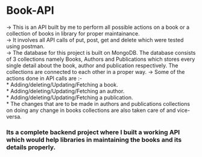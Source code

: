 # Book-API
  -> This is an API built by me to perform all possible actions on a book or a collection of books in library for proper maintainance.<br />
  -> It involves all API calls of put, post, get and delete which were tested using postman.<br />
  -> The database for this project is built on MongoDB. The database consists of 3 collections namely Books, Authors and Publications which stores every single detail about the 
    book, author and publication respectively. The collections are connected to each other in a proper way.
  -> Some of the actions done in API calls are :- <br />
      * Adding/deleting/Updating/Fetching a book.<br />
      * Adding/deleting/Updating/Fetching an author.<br />
      * Adding/deleting/Updating/Fetching a publication.<br />
      * The changes that are to be made in authors and publications collections on doing any change in books collections are also taken care of and vice-versa.
      
### Its a complete backend project where I built a working API which would help libraries in maintaining the books and its details properly.
